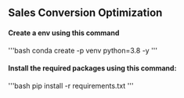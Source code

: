 ## Sales Conversion Optimization 

#### Create a env using this command
'''bash
conda create -p venv python=3.8 -y
'''
#### Install the required packages using this command:
'''bash
pip install -r requirements.txt
'''
